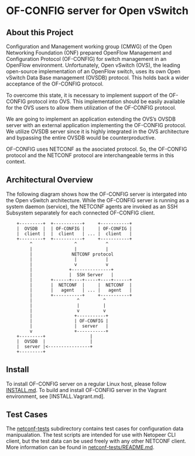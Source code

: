# OF-CONFIG server for Open vSwitch

About this Project
------------------

Configuration and Management working group (CMWG) of the Open Networking
Foundation (ONF) prepared OpenFlow Management and Configuration Protocol
(OF-CONFIG) for switch management in an OpenFlow environment. Unfortunately,
Open vSwitch (OVS), the leading open-source implementation of an OpenFlow
switch, uses its own Open vSwitch Data Base management (OVSDB) protocol.
This holds back a wider acceptance of the OF-CONFIG protocol.

To overcome this state, it is necessary to implement support of the OF-CONFIG
protocol into OVS. This implementation should be easily available for the OVS
users to allow them utilization of the OF-CONFIG protocol.

We are going to implement an application extending the OVS’s OVSDB server with
an external application implementing the OF-CONFIG protocol. We utilize OVSDB
server since it is highly integrated in the OVS architecture and bypassing the
entire OVSDB would be counterproductive.

OF-CONFIG uses NETCONF as the asociated protocol. So, the OF-CONFIG protocol
and the NETCONF protocol are interchangeable terms in this context.


Architectural Overview
----------------------

The following diagram shows how the OF-CONFIG server is intergated into the
Open vSwitch architecture. While the OF-CONFIG server is running as a system
daemon (service), the NETCONF agents are invoked as an SSH Subsystem separately
for each connected OF-CONFIG client.

        +---------+  +-----------+     +-----------+
        |  OVSDB  |  | OF-CONFIG |     | OF-CONFIG |
        |  client |  |  client   | ... |  client   |
        +---------+  +-----------+     +-----------+
             ^                ^           ^
             |                |           |
             |               NETCONF protocol
             |                |           |
             |                v           v
             |              +---------------+
             |              |  SSH Server   |
             |       +------+----+-----+----+------+
             |       |  NETCONF  |     |  NETCONF  |
             |       |   agent   | ... |   agent   |
             |       +-----------+     +-----------+
             |                 ^         ^
             |                 |         |
             |                 v         v
             |                +-----------+
             |                | OF-CONFIG |
             |                |  server   |
             v                +-----------+
        +---------+                 |
        |  OVSDB  |                 |
        |  server |<----------------+
        +---------+


Install
-------

To install OF-CONFIG server on a regular Linux host, please follow
[INSTALL.md]. To build and install OF-CONFIG server in the Vagrant
environment, see [INSTALL.Vagrant.md].

 
Test Cases
----------

The [netconf-tests] subdirectory contains test cases for configuration data
manipualation. The test scripts are intended for use with Netopeer CLI client,
but the test data can be used freely with any other NETCONF client. More
information can be found in [netconf-tests/README.md].



[INSTALL.md]:INSTALL.md
[INSTALL.Vagrantmd]:INSTALL.Vagrant.md
[netconf-tests]:netconf-tests
[netconf-tests/README.md]:netconf-tests/README.md

